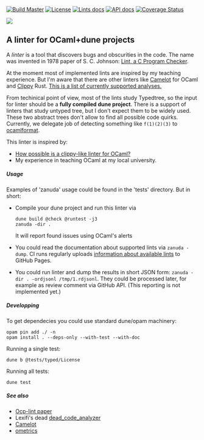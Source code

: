 [![Build Master](https://github.com/Kakadu/zanuda/actions/workflows/master_docker.yml/badge.svg?branch=master)](https://github.com/Kakadu/zanuda/actions/workflows/master_docker.yml)
[![License](https://img.shields.io/badge/license-LGPL-blue)](https://github.com/JetBrains-Research/spla/blob/master/LICENSE.md)
[![Lints docs](https://img.shields.io/badge/Implemented-lints-yellowgreen)](https://kakadu.github.io/zanuda/lints/index.html)
[![API docs](https://img.shields.io/badge/Documentation-API-yellowgreen)](https://kakadu.github.io/zanuda/api/index.html)
[![Coverage Status](https://coveralls.io/repos/github/Kakadu/zanuda/badge.svg?branch=master)](https://coveralls.io/github/Kakadu/zanuda?branch=master)

[![](http://github-actions.40ants.com/Kakadu/zanuda/matrix.svg)](https://github.com/Kakadu/zanuda)

## A linter for OCaml+dune projects

A *linter* is a tool that discovers bugs and obscurities in the code. The name was invented in 1978 paper of S. C. Johnson: [Lint, a C Program Checker](http://squoze.net/UNIX/v7/files/doc/15_lint.pdf).

At the moment most of implemented lints are inspired by my teaching experience.
But I'm aware that there are other linters like [Camelot](https://github.com/upenn-cis1xx/camelot) for OCaml and [Clippy](https://github.com/rust-lang/rust-clippy) Rust.
[This is a list of currently supported analyses.](https://kakadu.github.io/zanuda/lints/index.html)

From techinical point of view, most of the lints study Typedtree, so the input for linter should be a **fully compiled dune project**. There is a support of linters that study untyped tree, but I don't expect them to be widely used. These two abstract trees don't allow to find all possible code quirks. Currently, we delegate job of detecting something like `f(1)(2)(3)` to [ocamlformat](https://github.com/ocaml-ppx/ocamlformat).

This linter is inspired by:
* [How possible is a clippy-like linter for OCaml?](https://discuss.ocaml.org/t/how-possible-is-a-clippy-like-linter-for-ocaml)
* My experience in teaching OCaml at my local university.


##### Usage

Examples of 'zanuda' usage could be found in the 'tests' directory. But in short:

* Compile your dune project and run this linter via

    ````
    dune build @check @runtest -j3
    zanuda -dir .
    ````

    It will report found issues using OCaml's alerts

* You could read the documentation about supported lints via `zanuda -dump`. CI runs regularly uploads [information about available lints](https://kakadu.github.io/zanuda/lints/index.html) to GitHub Pages.

* You could run linter and dump the results in short JSON form: `zanuda -dir . -ordjsonl /tmp/1.rdjsonl`.
  They could be processed later, for example as review comment via GitHub API.
  (This reporting is not implemented yet.)


##### Developping

To get dependecies you could use standard dune/opam machinery:

    opam pin add ./ -n
    opam install . --deps-only --with-test --with-doc

Running a single test:

    dune b @tests/typed/License

Running all tests:

    dune test


##### See also

* [Ocp-lint paper](https://hal.inria.fr/hal-01352013/document)
* Lexifi's dead [dead_code_analyzer](https://github.com/LexiFi/dead_code_analyzer)
* [Camelot](https://github.com/upenn-cis1xx/camelot)
* [ometrics](https://gitlab.com/nomadic-labs/ometrics)
